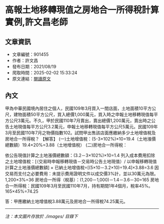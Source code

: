 # 高報土地移轉現值之房地合一所得稅計算實例,許文昌老師

## 文章資訊
- 文章編號：901455
- 作者：許文昌
- 發布日期：2021/08/19
- 爬取時間：2025-02-02 15:33:24
- 原文連結：[閱讀原文](https://real-estate.get.com.tw/Columns/detail.aspx?no=901455)

## 內文
甲為中華民國境內居住之個人，民國109年3月買入一間店面，土地面積10平方公尺，建物面積50平方公尺，買入總價1,000萬元，買入時之申報土地移轉現值每平方公尺3萬元。不久，甲於民國110年7月賣出，賣出總價1,200萬元，賣出時之公告土地現值每平方公尺3.2萬元，申報土地移轉現值每平方公尺5萬元。民國109年3月至民國110年7月之物價指數102。試問甲出售該店面應繳納多少土地增值稅及房地合一所得稅？
【解答】
(一)土地增值稅：(5-3×102%)×10=19.4（土地漲價總數額）19.4×20%=3.88（土地增值稅）
(二)房地合一所得稅：

依公告現值計算之土地漲價總數額：(3.2－3×102%)×10=1.4 
列入成本費用扣除之土地增值稅：[（交易時申報移轉現值－交易時公告土地現值）/ 以申報移轉現值計算之土地漲價總數額] × 已納土地增值稅=[(5×10－3.2×10)÷19.4]×3.88=3.6 
因交易而支付之必要費用：未提示費用證明文件以成交價3%計，並以30萬元為限。1,200×3%=36 
房地合一所得（稅基）：(1,200－1,000)－1.4－3.6－30=165 
房地合一所得稅：民國109年3月至民國110年7月，持有期間1年4個月，稅率45%。165×45%=74.25 

答：甲應繳納土地增值稅3.88萬元及房地合一所得稅74.25萬元。

---
*注：本文圖片存放於 ./images/ 目錄下*
